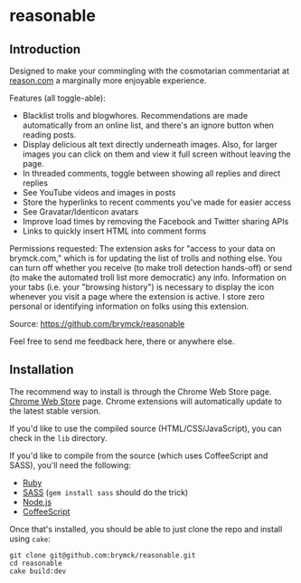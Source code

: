 reasonable
==========

Introduction
------------

Designed to make your commingling with the cosmotarian commentariat at
[reason.com](http://www.reason.com/) a marginally more enjoyable experience.

Features (all toggle-able):

* Blacklist trolls and blogwhores. Recommendations are made automatically from
  an online list, and there's an ignore button when reading posts.
* Display delicious alt text directly underneath images. Also, for larger
  images you can click on them and view it full screen without leaving the page.
* In threaded comments, toggle between showing all replies and direct replies
* See YouTube videos and images in posts
* Store the hyperlinks to recent comments you've made for easier access
* See Gravatar/Identicon avatars
* Improve load times by removing the Facebook and Twitter sharing APIs
* Links to quickly insert HTML into comment forms

Permissions requested:
The extension asks for "access to your data on brymck.com," which is for
updating the list of trolls and nothing else. You can turn off whether you
receive (to make troll detection hands-off) or send (to make the automated
troll list more democratic) any info. Information on your tabs (i.e. your
"browsing history") is necessary to display the icon whenever you visit a page
where the extension is active. I store zero personal or identifying information
on folks using this extension.

Source:
https://github.com/brymck/reasonable

Feel free to send me feedback here, there or anywhere else.

Installation
------------

The recommend way to install is through the Chrome Web Store page. [Chrome Web Store](https://chrome.google.com/webstore/detail/fdbllkbadgaglaalokapjlkcagidcndj) page. Chrome
extensions will automatically update to the latest stable version.

If you'd like to use the compiled source (HTML/CSS/JavaScript), you can check
in the `lib` directory.

If you'd like to compile from the source (which uses CoffeeScript and SASS),
you'll need the following:

* [Ruby](http://www.ruby-lang.org/en/)
* [SASS](http://sass-lang.com/) (`gem install sass` should do the trick)
* [Node.js](http://nodejs.org/)
* [CoffeeScript](http://jashkenas.github.com/coffee-script/)

Once that's installed, you should be able to just clone the repo and install
using `cake`:

    git clone git@github.com:brymck/reasonable.git
    cd reasonable
    cake build:dev
